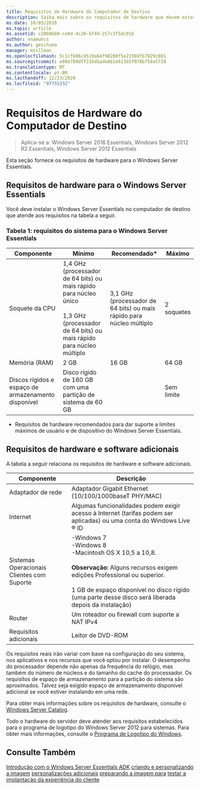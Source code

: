 ```yaml
---
title: Requisitos de Hardware do Computador de Destino
description: Saiba mais sobre os requisitos de hardware que devem estar em vigor para que você instale o Windows Server Essentials.
ms.date: 10/03/2016
ms.topic: article
ms.assetid: c20b06b9-ce0d-4c20-bf49-257c3f5dc01b
author: nnamuhcs
ms.author: geschuma
manager: mtillman
ms.openlocfilehash: 5c1cfb86c4519ab4f98280f5e21569fb7829c081
ms.sourcegitcommit: e00e789dff216dbade861e61365f078b758a5720
ms.translationtype: MT
ms.contentlocale: pt-BR
ms.lasthandoff: 12/23/2020
ms.locfileid: "97755232"
---
```

# <a name="hardware-requirements-for-the-target-computer"></a>Requisitos de Hardware do Computador de Destino

>Aplica-se a: Windows Server 2016 Essentials, Windows Server 2012 R2 Essentials, Windows Server 2012 Essentials

Esta seção fornece os requisitos de hardware para o Windows Server Essentials.

## <a name="hardware-requirements-for-windows-server-essentials"></a>Requisitos de hardware para o Windows Server Essentials
 Você deve instalar o Windows Server Essentials no computador de destino que atende aos requisitos na tabela a seguir.

### <a name="table-1--system-requirements-for-windows-server-essentials"></a>Tabela 1: requisitos do sistema para o Windows Server Essentials

|Componente|Mínimo|Recomendado*|Máximo|
|---------------|-------------|-------------------|-------------|
|Soquete da CPU|1,4 GHz (processador de 64 bits) ou mais rápido para núcleo único<br /><br /> 1,3 GHz (processador de 64 bits) ou mais rápido para núcleo múltiplo|3,1 GHz (processador de 64 bits) ou mais rápido para núcleo múltiplo|2 soquetes|
|Memória (RAM)|2 GB|16 GB|64 GB|
|Discos rígidos e espaço de armazenamento disponível|Disco rígido de 160 GB com uma partição de sistema de 60 GB||Sem limite|

 * Requisitos de hardware recomendados para dar suporte a limites máximos de usuário e de dispositivo do Windows Server Essentials.

## <a name="additional-hardware-and-software-requirements"></a>Requisitos de hardware e software adicionais
 A tabela a seguir relaciona os requisitos de hardware e software adicionais.

|Componente|Descrição|
|---------------|-----------------|
|Adaptador de rede|Adaptador Gigabit Ethernet (10/100/1000baseT PHY/MAC)|
|Internet|Algumas funcionalidades podem exigir acesso à Internet (tarifas podem ser aplicadas) ou uma conta do Windows Live &reg; ID|
|Sistemas Operacionais Clientes com Suporte|-Windows 7<br />-Windows 8<br />-Macintosh OS X 10,5 a 10,8.<br /><br /> **Observação:** Alguns recursos exigem edições Professional ou superior.<br /><br /> 1 GB de espaço disponível no disco rígido (uma parte desse disco será liberada depois da instalação)|
|Router|Um roteador ou firewall com suporte a NAT IPv4|
|Requisitos adicionais|Leitor de DVD-ROM|

 Os requisitos reais irão variar com base na configuração do seu sistema, nos aplicativos e nos recursos que você optou por instalar. O desempenho do processador depende não apenas da frequência do relógio, mas também do número de núcleos e do tamanho do cache do processador. Os requisitos de espaço de armazenamento para a partição do sistema são aproximados. Talvez seja exigido espaço de armazenamento disponível adicional se você estiver instalando em uma rede.

 Para obter mais informações sobre os requisitos de hardware, consulte o [Windows Server Catalog](https://www.windowsservercatalog.com).

 Todo o hardware do servidor deve atender aos requisitos estabelecidos para o programa de logotipo do Windows Server 2012 para sistemas. Para obter mais informações, consulte o [Programa de Logotipo do Windows](https://www.microsoft.com/whdc/winlogo/hwrequirements.mspx).

## <a name="see-also"></a>Consulte Também

 [Introdução com o Windows Server Essentials ADK](Getting-Started-with-the-Windows-Server-Essentials-ADK.md) [criando e personalizando a imagem](Creating-and-Customizing-the-Image.md) [personalizações adicionais](Additional-Customizations.md) [preparando a imagem para](Preparing-the-Image-for-Deployment.md) [testar a implantação da experiência do cliente](Testing-the-Customer-Experience.md)

